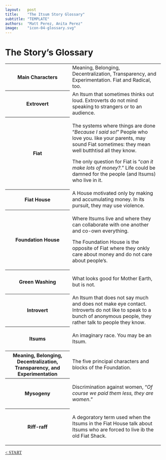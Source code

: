 ```yaml
---
layout:   post
title:    "The Itsum Story Glossary"
subtitle: "TEMPLATE"
authors:  "Matt Perez, Anita Perez"
image:    "icon-04-glossary.svg"
---
```


<div style='display:none; '>
 <p>The Story&rsquo;s Glossary.</p>
</div>

<h1>The Story&rsquo;s Glossary</h1>
 <div class='_center'>
  <table class='_h2table'>
   <tr>
    <th>
     Main Characters
    </th>
    <td>
     Meaning, Belonging, Decentralization, Transparency, and Experimentation. Fiat and Radical, too.
    </td>
   </tr>
   <tr>
    <th>
     Extrovert
    </th>
    <td>
     An Itsum that sometimes thinks out loud. Extroverts do not mind speaking to strangers or to an audience.
    </td>
   </tr>
   <tr>
    <th>
     Fiat
    </th>
    <td>
     <p>The systems where things are done &ldquo;<em>Because I said so!</em>&rdquo; People who love you. like your parents, may sound Fiat sometimes: they mean well butthtisd all they know.</p>
     <p>The only question for Fiat is &ldquo;<em>can it make lots of money?</em>.&rdquo; Life could be damned for the people (and Itsums) who live in it.</p>
    </td>
   </tr>
   <tr>
    <th>
     Fiat House
    </th>
    <td>
     A House motivated only by making and accumulating money. In its pursuit, they may use violence. 
    </td>
   </tr>
   <tr>
    <th>
     Foundation House
    </th>
    <td>
     <p>Where Itsums live and where they can collaborate with one another and co-own everything.</p>
     <p>The Foundation House is the opposite of Fiat where they onkly care about money and do not care about people&rsquo;s.</p>
    </td>
   </tr>
   <tr>
    <th>
     Green Washing
    </th>
    <td>
     <p>What looks good for Mother Earth, but is not.</p>
    </td>
   </tr>
   <tr>
    <th>
     Introvert
    </th>
    <td>
     An Itsum that does not say much and does not make eye contact. Introverts do not like to speak to a bunch of anonymous people, they rather talk to people they know.
    </td>
   </tr>
   <tr>
    <th>
     Itsums
    </th>
    <td>
     <p>An imaginary race. You may be an Itsum.</p>
    </td>
   </tr>
   <tr>
    <th>
     Meaning, Belonging, Decentralization, Transparency, and Experimentation
    </th>
    <td>
     <p>The five principal characters and blocks of the Foundation.</p>
    </td>
   </tr>
   <tr>
    <th>
     Mysogeny
    </th>
    <td>
     <p>Discrimination against women, &ldquo;<em>Of course we paid them less, they are women</em>.&rdquo;</p>
    </td>
   </tr>
   <tr>
    <th>
     Riff-raff
    </th>
    <td>
     <p>A degoratory term used when the Itsums in the Fiat House talk about Itsums who are forced to live ib the old Fiat Shack.</p>
    </td>
   </tr>
  </table>
 </div>

<div style="margin-bottom:1in; font-family: American Typewriter, serif; ">
 <span style="float:left; " ><a href="https://radicalcompanies.com/2024/09/05/the-itsum-story">&lt; START</a></span>
 <!--
 <span style="float:right; "><a href="https://radicalcompanies.com/2024/09/05/the-itsum-story">&lt; START</a></span>
 
</div>

{% include related.html %}
